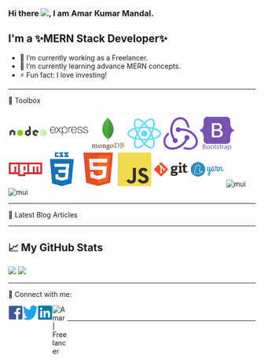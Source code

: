### Hi there <img src="https://raw.githubusercontent.com/MartinHeinz/MartinHeinz/master/wave.gif" width="30px">, I am Amar Kumar Mandal.

## I'm a ✨MERN Stack Developer✨

- 🔭 I’m currently working as a Freelancer.
- 🌱 I’m currently learning advance MERN concepts.
- ⚡ Fun fact: I love investing!

---

🧰 Toolbox

<img src="https://github.com/devicons/devicon/blob/master/icons/nodejs/nodejs-original-wordmark.svg" alt="NodeJS" width="80" height="80"/> <img src="https://github.com/devicons/devicon/blob/master/icons/express/express-original-wordmark.svg" alt="ExpressJS" width="80" height="80"/> <img src="https://github.com/devicons/devicon/blob/master/icons/mongodb/mongodb-original-wordmark.svg" alt="MongoDB" width="70" height="70"/> <img src="https://github.com/devicons/devicon/blob/master/icons/react/react-original.svg" alt="react" width="70" height="70"/> <img src="https://github.com/devicons/devicon/blob/master/icons/redux/redux-original.svg" alt="redux" width="70" height="70"/> <img src="https://github.com/devicons/devicon/blob/master/icons/bootstrap/bootstrap-plain-wordmark.svg" alt="bootstrap" width="70" height="70"/> <img src="https://github.com/devicons/devicon/blob/master/icons/npm/npm-original-wordmark.svg" alt="npm" width="70" height="70"/> <img src="https://github.com/devicons/devicon/blob/master/icons/css3/css3-plain-wordmark.svg" alt="CSS" width="70" height="70"/> <img src="https://github.com/devicons/devicon/blob/master/icons/html5/html5-original.svg" alt="HTML" width="70" height="70"/> <img src="https://github.com/devicons/devicon/blob/master/icons/javascript/javascript-original.svg" alt="JavaScript" width="70" height="70"/> <img src="https://github.com/devicons/devicon/blob/master/icons/git/git-original-wordmark.svg" alt="Git" width="70" height="70"/> <img src="https://github.com/devicons/devicon/blob/master/icons/yarn/yarn-original-wordmark.svg" alt="yarn" width="70" height="70"/> <img 
src="https://cdn.jsdelivr.net/gh/devicons/devicon/icons/materialui/materialui-plain.svg" alt="mui" width="70" height="70"/> <img 
src="https://cdn.jsdelivr.net/gh/devicons/devicon/icons/redux/redux-original.svg" alt="mui" width="70" height="70"/>

---

📘 Latest Blog Articles

---

## &#x1f4c8; My GitHub Stats

<img align="start" src="https://github-readme-stats.vercel.app/api?username=Amarmandal&show_icons=true&theme=midnight-purple&line_height=24&hide=stars&bg_color=0d1117" />

<img align="end" src="https://github-readme-stats.vercel.app/api/top-langs/?username=Amarmandal&layout=compact&theme=midnight-purple&bg_color=0d1117" />

---

🔗 Connect with me:

[<img align="left" alt="Amar | Facebook" width="30px" src="https://github.com/devicons/devicon/blob/master/icons/facebook/facebook-original.svg" />][facebook]
[<img align="left" alt="Amar | Twitter" width="30px" src="https://github.com/devicons/devicon/blob/master/icons/twitter/twitter-original.svg" />][twitter]
[<img align="left" alt="Amar | LinkedIn" width="30px" src="https://github.com/devicons/devicon/blob/master/icons/linkedin/linkedin-original.svg" />][linkedin]
[<img align="left" alt="Amar | Freelancer" width="30px" width="80px" src="https://seotoolsguru.com/wp-content/uploads/2016/03/freelancer-300x300.png" />][freelancer]

<br />

---

[facebook]: https://www.facebook.com/amar.mandal.1654
[twitter]: https://twitter.com/rockamar14
[linkedin]: https://www.linkedin.com/in/amar-mandal-4ab87b192/
[freelancer]: https://www.freelancer.com/u/Amarmandal123
